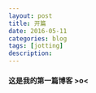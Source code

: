 ```yaml
---
layout: post
title: 开篇
date: 2016-05-11
categories: blog
tags: [jotting]
description:
---
```


#### 这是我的第一篇博客 >o<
